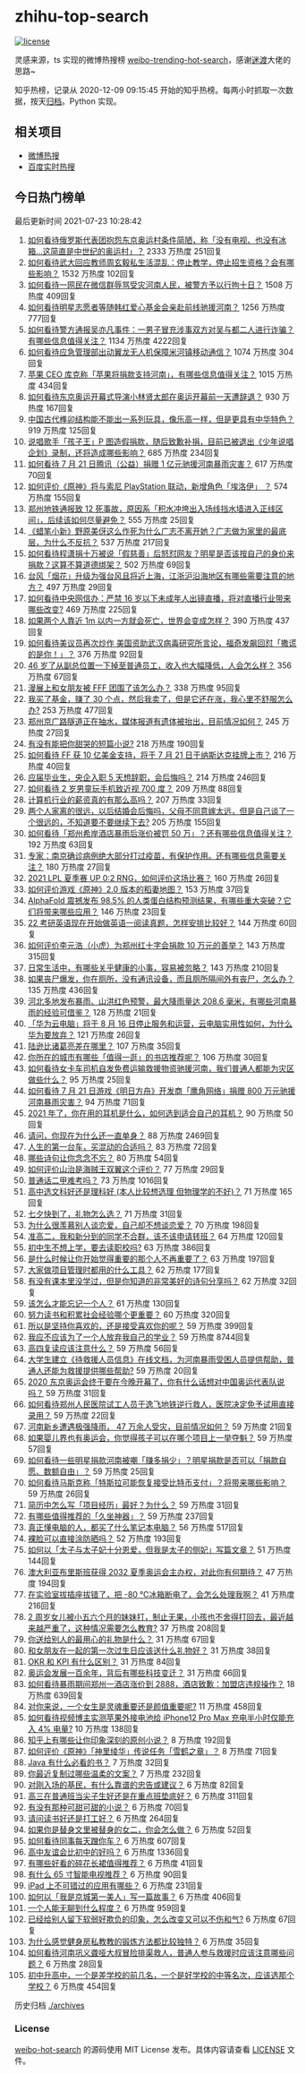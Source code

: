 # zhihu-top-search

[![license](https://img.shields.io/github/license/Arrackisarookie/zhihu-top-search)](https://github.com/Arrackisarookie/zhihu-top-search/blob/master/LICENSE)

灵感来源，ts 实现的微博热搜榜 [weibo-trending-hot-search](https://github.com/justjavac/weibo-trending-hot-search)，感谢[迷渡](https://github.com/justjavac)大佬的思路~

知乎热榜，记录从 2020-12-09 09:15:45 开始的知乎热榜。每两小时抓取一次数据，按天[归档](./archives)。Python 实现。

## 相关项目
+ [微博热搜](https://github.com/Arrackisarookie/weibo-hot-search)
+ [百度实时热搜](https://github.com/Arrackisarookie/baidu-hot-search)

## 今日热门榜单

<!-- Rank Begin -->

最后更新时间 2021-07-23 10:28:42

1. [如何看待俄罗斯代表团抱怨东京奥运村条件简陋，称「没有电视、也没有冰箱…这简直是中世纪的奥运村」？](https://www.zhihu.com/question/473761666) 2333 万热度 251回复
1. [如何看待武大回应教师周玄毅私生活混乱：停止教学，停止招生资格？会有哪些影响？](https://www.zhihu.com/question/474025824) 1532 万热度 102回复
1. [如何看待一网民在微信群辱骂受灾河南人民，被警方予以行拘十日？](https://www.zhihu.com/question/473815895) 1508 万热度 409回复
1. [如何看待明星志愿者等随韩红爱心基金会亲赴前线驰援河南？](https://www.zhihu.com/question/473802687) 1256 万热度 777回复
1. [如何看待警方通报吴亦凡事件：一男子冒充涉事双方对吴与都二人进行诈骗？有哪些信息值得关注？](https://www.zhihu.com/question/474051299) 1134 万热度 4222回复
1. [如何看待应急管理部出动翼龙无人机保障米河镇移动通信？](https://www.zhihu.com/question/473897229) 1074 万热度 304回复
1. [苹果 CEO 库克称「苹果将捐款支持河南」，有哪些信息值得关注？](https://www.zhihu.com/question/473703576) 1015 万热度 434回复
1. [如何看待东京奥运开幕式导演小林贤太郎在奥运开幕前一天遭辞退？](https://www.zhihu.com/question/473924244) 930 万热度 167回复
1. [中国古代榫卯结构能不能出一系列玩具，像乐高一样，但是更具有中华特色？](https://www.zhihu.com/question/388736635) 919 万热度 125回复
1. [说唱歌手「孩子王」P 图造假捐款，随后致歉补捐，目前已被退出《少年说唱企划》录制，还将造成哪些影响？](https://www.zhihu.com/question/473954271) 685 万热度 234回复
1. [如何看待 7 月 21 日腾讯（公益）捐赠 1 亿元驰援河南暴雨灾害？](https://www.zhihu.com/question/473606791) 617 万热度 70回复
1. [如何评价《原神》将与索尼 PlayStation 联动，新增角色「埃洛伊」 ？](https://www.zhihu.com/question/474065050) 574 万热度 155回复
1. [郑州地铁通报致 12 死事故，原因系「积水冲垮出入场线挡水墙进入正线区间」，后续该如何尽量避免？](https://www.zhihu.com/question/473985785) 555 万热度 25回复
1. [《蜡笔小新》野原美伢这么作死为什么广志不离开她？广志做为家里的最底层，为什么不反抗？](https://www.zhihu.com/question/52007518) 537 万热度 217回复
1. [如何看待程潇捐十万被说「假慈善」后怒怼网友？明星是否该按自己的身价来捐款？这算不算道德绑架？](https://www.zhihu.com/question/474005211) 502 万热度 69回复
1. [台风「烟花」升级为强台风且将近上海，江浙沪沿海地区有哪些需要注意的地方？](https://www.zhihu.com/question/472925766) 497 万热度 29回复
1. [如何看待中央网信办：严禁 16 岁以下未成年人出镜直播，将对直播行业带来哪些改变?](https://www.zhihu.com/question/473701215) 469 万热度 225回复
1. [如果两个人靠近 1m 以内一方就会死亡，世界会变成怎样？](https://www.zhihu.com/question/471980427) 390 万热度 437回复
1. [如何看待美议员再次炒作 美国资助武汉病毒研究所言论，福奇发飙回怼「撒谎的是你！」？](https://www.zhihu.com/question/473931244) 376 万热度 92回复
1. [46 岁了从副总位置一下掉至普通员工，收入也大幅降低，人会怎么样？](https://www.zhihu.com/question/365111864) 356 万热度 67回复
1. [漫展上和女朋友被 FFF 团围了该怎么办？](https://www.zhihu.com/question/471001784) 338 万热度 95回复
1. [我买了基金，赚了 30 个点，然后我卖了，但是它还在涨，我心里不舒服怎么办?](https://www.zhihu.com/question/462577844) 253 万热度 477回复
1. [郑州京广路隧道正在抽水，媒体报道有遗体被抬出，目前情况如何？](https://www.zhihu.com/question/474123439) 245 万热度 27回复
1. [有没有能把你甜哭的短篇小说?](https://www.zhihu.com/question/333114370) 218 万热度 190回复
1. [如何看待 FF 获 10 亿美金支持，将于 7 月 21 日于纳斯达克挂牌上市？](https://www.zhihu.com/question/467771117) 216 万热度 40回复
1. [应届毕业生，央企入职 5 天想辞职，会后悔吗？](https://www.zhihu.com/question/471455005) 214 万热度 246回复
1. [如何看待 2 岁男童玩手机致近视 700 度？](https://www.zhihu.com/question/473399720) 209 万热度 88回复
1. [计算机行业的薪资真的有那么高吗？](https://www.zhihu.com/question/325186420) 207 万热度 33回复
1. [两个人家离的很远，以后结婚会后悔吗，父母不同意嫁太远，但是自己谈了一个很远的，不知道要不要继续下去?](https://www.zhihu.com/question/472296343) 205 万热度 155回复
1. [如何看待「郑州希岸酒店暴雨后涨价被罚 50 万」？还有哪些信息值得关注？](https://www.zhihu.com/question/474125451) 192 万热度 63回复
1. [专家：南京确诊病例绝大部分打过疫苗，有保护作用。还有哪些信息需要关注？](https://www.zhihu.com/question/474137503) 180 万热度 27回复
1. [2021 LPL 夏季赛 UP 0:2 RNG，如何评价这场比赛？](https://www.zhihu.com/question/474006037) 160 万热度 26回复
1. [如何评价游戏《原神》2.0 版本的稻妻地图？](https://www.zhihu.com/question/473785091) 153 万热度 37回复
1. [AlphaFold 震撼发布 98.5% 的人类蛋白结构预测结果，有哪些重大突破？它们将带来哪些应用？](https://www.zhihu.com/question/474094187) 146 万热度 23回复
1. [22 考研英语现在开始做英语一阅读真题，怎样安排比较好？](https://www.zhihu.com/question/466315395) 144 万热度 60回复
1. [如何评价李元浩（小虎）为郑州红十字会捐款 10 万元的善举？](https://www.zhihu.com/question/473733838) 143 万热度 315回复
1. [日常生活中，有哪些关乎健康的小事，容易被忽略？](https://www.zhihu.com/question/474033060) 143 万热度 210回复
1. [如果丧尸爆发，你在厕所，没有通讯设备，而且厕所隔间外有丧尸，怎么办？](https://www.zhihu.com/question/432520725) 135 万热度 436回复
1. [河北多地发布暴雨、山洪红色预警，最大降雨量达 208.6 毫米，有哪些河南暴雨的经验可借鉴？](https://www.zhihu.com/question/473789442) 128 万热度 21回复
1. [「华为云电脑」将于 8 月 16 日停止服务和运营，云电脑实用性如何，为什么华为要放弃？](https://www.zhihu.com/question/473919240) 121 万热度 26回复
1. [陆逊比诸葛亮差在哪里？](https://www.zhihu.com/question/473602993) 107 万热度 35回复
1. [你所在的城市有哪些「值得一逛」的书店推荐呢？](https://www.zhihu.com/question/473651029) 106 万热度 30回复
1. [如何看待女卡车司机自发免费运输救援物资驰援河南，我们普通人都能为灾区做些什么？](https://www.zhihu.com/question/473942987) 95 万热度 25回复
1. [如何看待 7 月 21 日游戏《明日方舟》开发商「鹰角网络」捐赠 800 万元驰援河南暴雨灾害？](https://www.zhihu.com/question/473788268) 94 万热度 71回复
1. [2021 年了，你在用的耳机是什么，如何选到适合自己的耳机？](https://www.zhihu.com/question/473477105) 90 万热度 50回复
1. [请问，你现在为什么还一直单身？](https://www.zhihu.com/question/457922593) 88 万热度 2469回复
1. [人生的第一台车，买混动的合适吗？](https://www.zhihu.com/question/452183876) 83 万热度 72回复
1. [哪些诗句让你念念不忘？](https://www.zhihu.com/question/470974760) 80 万热度 54回复
1. [如何评价山治是海贼王双翼这个评价？](https://www.zhihu.com/question/473874139) 77 万热度 29回复
1. [普通话二甲难考吗？](https://www.zhihu.com/question/296008893) 73 万热度 1016回复
1. [高中选文科好还是理科好 (本人比较想选理 但物理学的不好)？](https://www.zhihu.com/question/473510390) 71 万热度 165回复
1. [七夕快到了，礼物怎么选？](https://www.zhihu.com/question/63628652) 71 万热度 31回复
1. [为什么很羡慕别人谈恋爱，自己却不想谈恋爱？](https://www.zhihu.com/question/472268185) 70 万热度 198回复
1. [准高二，我和新分到的同学不合群，该不该申请转班？](https://www.zhihu.com/question/474026767) 64 万热度 120回复
1. [初中生不想上学，要去读职校吗?](https://www.zhihu.com/question/472977913) 63 万热度 386回复
1. [是什么时候让你开始觉得重要的那个人不再重要了？](https://www.zhihu.com/question/472674266) 63 万热度 197回复
1. [大家做项目管理时都用的什么工具？](https://www.zhihu.com/question/38813402) 62 万热度 177回复
1. [有没有课本里没学过，但是你知道的非常美好的诗句分享吗？](https://www.zhihu.com/question/469991382) 62 万热度 32回复
1. [该怎么才能忘记一个人？](https://www.zhihu.com/question/473037806) 61 万热度 130回复
1. [努力读书和积累社会经验哪个更重要？](https://www.zhihu.com/question/471577698) 60 万热度 320回复
1. [所以是坚持你喜欢的，还是接受喜欢你的呢？](https://www.zhihu.com/question/469079720) 59 万热度 399回复
1. [我应不应该为了一个人放弃我自己的学业？](https://www.zhihu.com/question/465220537) 59 万热度 8744回复
1. [高四复读应该注意什么？](https://www.zhihu.com/question/470977236) 59 万热度 56回复
1. [大学生建立《待救援人员信息》在线文档，为河南暴雨受困人员提供帮助，普通人还能为救援提供哪些帮助?](https://www.zhihu.com/question/473592346) 59 万热度 20回复
1. [2020 东京奥运会终于要在今晚开幕了，你有什么话想对中国奥运代表队说吗？](https://www.zhihu.com/question/474040892) 59 万热度 31回复
1. [如何看待郑州人民医院试工人员于逸飞地铁逆行救人，医院决定免予试用直接录用？](https://www.zhihu.com/question/474001850) 59 万热度 22回复
1. [河南新乡遭遇极强降雨， 47 万余人受灾，目前情况如何？](https://www.zhihu.com/question/473916080) 59 万热度 21回复
1. [如果婴儿界也有奥运会，你觉得孩子可以在哪个项目上一举夺魁？](https://www.zhihu.com/question/472448660) 59 万热度 57回复
1. [如何看待一些明星捐款河南被嘲「赚多捐少」？明星捐款是否可以「捐款自愿、数额自由」？](https://www.zhihu.com/question/473975213) 59 万热度 25回复
1. [如何看待马斯克称「特斯拉可能恢复接受比特币支付」？将带来哪些影响？](https://www.zhihu.com/question/473904826) 59 万热度 26回复
1. [简历中怎么写「项目经历」最好？为什么？](https://www.zhihu.com/question/23491167) 59 万热度 31回复
1. [有哪些值得推荐的「久坐神器」？](https://www.zhihu.com/question/25573389) 59 万热度 237回复
1. [真正懂电脑的人，都买了什么笔记本电脑？](https://www.zhihu.com/question/435831351) 56 万热度 517回复
1. [裸脸可以直接涂防晒吗？](https://www.zhihu.com/question/310586987) 52 万热度 193回复
1. [如何以「太子与太子妃十分恩爱，但我是太子的侧妃」写篇文章？](https://www.zhihu.com/question/443793653) 51 万热度 144回复
1. [澳大利亚布里斯班获得 2032 夏季奥运会主办权，对此你有何期待？](https://www.zhihu.com/question/473758758) 47 万热度 194回复
1. [在实验室拔插座拔错了，把 -80 ℃冰箱断电了，会怎么处理我啊？](https://www.zhihu.com/question/472833033) 41 万热度 216回复
1. [2 周岁女儿被小五六个月的妹妹打，制止无果，小孩也不舍得打回去，最近越来越严重了，这种情况需要怎么教育?](https://www.zhihu.com/question/473240392) 37 万热度 208回复
1. [你送给别人的最用心的礼物是什么？](https://www.zhihu.com/question/20631866) 31 万热度 67回复
1. [和女朋友在一起的第一次过生日应该送什么礼物好？](https://www.zhihu.com/question/285145886) 31 万热度 38回复
1. [OKR 和 KPI 有什么区别？](https://www.zhihu.com/question/270665104) 31 万热度 84回复
1. [奥运会发展一百余年，背后有哪些科技变迁？](https://www.zhihu.com/question/473926382) 31 万热度 66回复
1. [如何看待暴雨期间郑州一酒店涨价到 2888，酒店致歉：加盟店违规操作？](https://www.zhihu.com/question/473888720) 18 万热度 639回复
1. [对你来说，一个女生是灵魂重要还是颜值重要呢?](https://www.zhihu.com/question/471923757) 11 万热度 458回复
1. [如何看待视频博主实测苹果外接电池给 iPhone12 Pro Max 充电半小时仅能充入 4% 电量?](https://www.zhihu.com/question/473467577) 10 万热度 138回复
1. [知乎上有哪些让你印象深刻的原创小说？](https://www.zhihu.com/question/312554853) 8 万热度 192回复
1. [如何评价《原神》「神里绫华」传说任务「雪鹤之章」？](https://www.zhihu.com/question/473775474) 8 万热度 71回复
1. [Java 有什么必看的书？](https://www.zhihu.com/question/471784758) 7 万热度 32回复
1. [你最近复制过哪些温柔的文案？](https://www.zhihu.com/question/465565888) 7 万热度 232回复
1. [对刚入场的基民，有什么靠谱的忠告或建议？](https://www.zhihu.com/question/471114795) 6 万热度 82回复
1. [高三在普通班当尖子生好还是在重点班垫底好？](https://www.zhihu.com/question/473818046) 6 万热度 311回复
1. [有没有那种可甜可甜的小说？](https://www.zhihu.com/question/469398119) 6 万热度 70回复
1. [请问读书好还是打工好？](https://www.zhihu.com/question/470964553) 6 万热度 264回复
1. [如果你是替身文里被替身的女二，你会怎么做？](https://www.zhihu.com/question/394589030) 6 万热度 52回复
1. [如何看待同事每天蹭你车？](https://www.zhihu.com/question/63645770) 6 万热度 607回复
1. [高中友谊会比初中的好吗？](https://www.zhihu.com/question/472679033) 6 万热度 1336回复
1. [有哪些好看的碎花长裙值得推荐？](https://www.zhihu.com/question/446300056) 6 万热度 41回复
1. [有什么 65 寸智能电视推荐？](https://www.zhihu.com/question/321350856) 6 万热度 90回复
1. [iPad 上不可错过的应用有哪些？](https://www.zhihu.com/question/19671759) 6 万热度 231回复
1. [如何以「我是京城第一美人」写一篇故事？](https://www.zhihu.com/question/437673871) 6 万热度 406回复
1. [一个人能无聊到什么程度？](https://www.zhihu.com/question/61210626) 6 万热度 959回复
1. [已经给别人留下软弱好欺负的印象，怎么改变又可以不伤和气?](https://www.zhihu.com/question/470373731) 6 万热度 67回复
1. [为什么感觉健身房私教教的锻炼方法都比较独特？](https://www.zhihu.com/question/472910727) 6 万热度 35回复
1. [如何看待河南巩义聋哑大叔冒险排渠救人，普通人参与救援时应该注意哪些问题？](https://www.zhihu.com/question/473830296) 6 万热度 28回复
1. [初中升高中，一个是差学校的前几名，一个是好学校的中等名次，应该选那个学校？](https://www.zhihu.com/question/470474926) 6 万热度 454回复
<!-- Rank End -->

历史归档 [./archives](./archives)

### License

[weibo-hot-search](https://github.com/Arrackisarookie/zhihu-top-search) 的源码使用 MIT License 发布。具体内容请查看 [LICENSE](./LICENSE) 文件。
